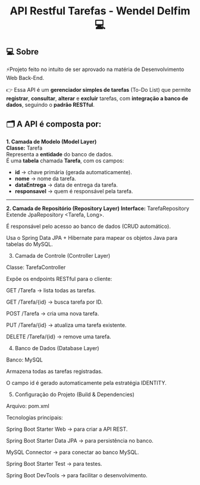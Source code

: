 <h1 align="center"> API Restful Tarefas - Wendel Delfim 💻</h1>


## 💻 Sobre

⚡Projeto feito no intuito de ser aprovado na matéria de Desenvolvimento Web Back-End.

👉 Essa API é um **gerenciador simples de tarefas** (To-Do List) que permite **registrar**, **consultar**, **alterar** e **excluir** tarefas, com **integração a banco de dados**, seguindo o **padrão RESTful**.

## 🗂️ A API é composta por:

**1. Camada de Modelo (Model Layer)** <br>
**Classe:** Tarefa <br>
Representa a **entidade** do banco de dados. <br>
É uma **tabela** chamada **Tarefa**, com os campos:
- **id** → chave primária (gerada automaticamente).
- **nome** → nome da tarefa.
- **dataEntrega** → data de entrega da tarefa.
- **responsavel** → quem é responsável pela tarefa.

---

**2. Camada de Repositório (Repository Layer)**
**Interface:** TarefaRepository
Extende JpaRepository <Tarefa, Long>.

É responsável pelo acesso ao banco de dados (CRUD automático).

Usa o Spring Data JPA + Hibernate para mapear os objetos Java para tabelas do MySQL.

3. Camada de Controle (Controller Layer)

Classe: TarefaController

Expõe os endpoints RESTful para o cliente:

GET /Tarefa → lista todas as tarefas.

GET /Tarefa/{id} → busca tarefa por ID.

POST /Tarefa → cria uma nova tarefa.

PUT /Tarefa/{id} → atualiza uma tarefa existente.

DELETE /Tarefa/{id} → remove uma tarefa.

4. Banco de Dados (Database Layer)

Banco: MySQL

Armazena todas as tarefas registradas.

O campo id é gerado automaticamente pela estratégia IDENTITY.

5. Configuração do Projeto (Build & Dependencies)

Arquivo: pom.xml

Tecnologias principais:

Spring Boot Starter Web → para criar a API REST.

Spring Boot Starter Data JPA → para persistência no banco.

MySQL Connector → para conectar ao banco MySQL.

Spring Boot Starter Test → para testes.

Spring Boot DevTools → para facilitar o desenvolvimento.
